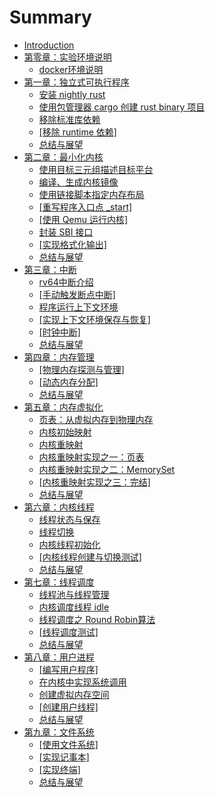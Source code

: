# Summary

* [Introduction](README.md)
* [第零章：实验环境说明](chapter0/introduction.md)
	* [docker环境说明](chapter0/part1.md)
* [第一章：独立式可执行程序](chapter1/introduction.md)
	* [安装 nightly rust](chapter1/part1.md)
	* [使用包管理器 cargo 创建 rust binary 项目](chapter1/part2.md)
	* [移除标准库依赖](chapter1/part3.md)
	* [[移除 runtime 依赖]](chapter1/part4.md)
	* [总结与展望](chapter1/part5.md)
* [第二章：最小化内核](chapter2/introduction.md)
	* [使用目标三元组描述目标平台](chapter2/part1.md)
	* [编译、生成内核镜像](chapter2/part2.md)
	* [使用链接脚本指定内存布局](chapter2/part3.md)
	* [[重写程序入口点 _start]](chapter2/part4.md)
	* [[使用 Qemu 运行内核]](chapter2/part5.md)
	* [封装 SBI 接口](chapter2/part6.md)
	* [[实现格式化输出]](chapter2/part7.md)
	* [总结与展望](chapter2/part8.md)
* [第三章：中断](chapter3/introduction.md)
	* [rv64中断介绍](chapter3/part1.md)
	* [[手动触发断点中断]](chapter3/part2.md)
	* [程序运行上下文环境](chapter3/part3.md)
	* [[实现上下文环境保存与恢复]](chapter3/part4.md)
	* [[时钟中断]](chapter3/part5.md)
	* [总结与展望](chapter3/part6.md)
* [第四章：内存管理](chapter4/introduction.md)
	* [[物理内存探测与管理]](chapter4/part1.md)
	* [[动态内存分配]](chapter4/part2.md)
	* [总结与展望](chapter4/part3.md)
* [第五章：内存虚拟化](chapter5/introduction.md)
	* [页表：从虚拟内存到物理内存](chapter5/part1.md)
	* [内核初始映射](chapter5/part2.md)
	* [内核重映射](chapter5/part3.md)
	* [内核重映射实现之一：页表](chapter5/part4.md)
	* [内核重映射实现之二：MemorySet](chapter5/part5.md)
	* [[内核重映射实现之三：完结]](chapter5/part6.md)
	* [总结与展望](chapter5/part7.md)
* [第六章：内核线程](chapter6/introduction.md)
	* [线程状态与保存](chapter6/part1.md)
	* [线程切换](chapter6/part2.md)
	* [内核线程初始化](chapter6/part3.md)
	* [[内核线程创建与切换测试]](chapter6/part4.md)
	* [总结与展望](chapter6/part5.md)
* [第七章：线程调度](chapter7/introduction.md)
	* [线程池与线程管理](chapter7/part1.md)
	* [内核调度线程 idle](chapter7/part2.md)
	* [线程调度之 Round Robin算法](chapter7/part3.md)
	* [[线程调度测试]](chapter7/part4.md)
	* [总结与展望](chapter7/part5.md)
* [第八章：用户进程](chapter8/introduction.md)
	* [[编写用户程序]](chapter8/part1.md)
	* [在内核中实现系统调用](chapter8/part2.md)
	* [创建虚拟内存空间](chapter8/part3.md)
	* [[创建用户线程]](chapter8/part4.md)
	* [总结与展望](chapter8/part5.md)
* [第九章：文件系统](chapter9/introduction.md)
	* [[使用文件系统]](chapter9/part1.md)
	* [[实现记事本]](chapter9/part2.md)
	* [[实现终端]](chapter9/part3.md)
	* [总结与展望](chapter9/part4.md)



